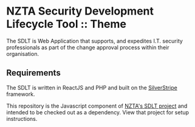 # NZTA Security Development Lifecycle Tool :: Theme

The SDLT is Web Application that supports, and expedites I.T. security professionals as part of the change approval process within their organisation.

## Requirements

The SDLT is written in ReactJS and PHP and built on the [SilverStripe](https://silverstripe.org) framework. 

This repository is the Javascript component of [NZTA's SDLT project](https://github.com/nzta/sdlt) and intended to be checked out as a dependency. View that project for setup instructions.